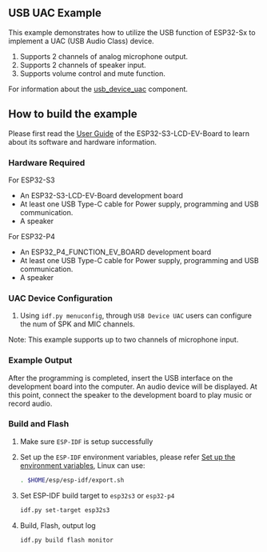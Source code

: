 ## USB UAC Example

This example demonstrates how to utilize the USB function of ESP32-Sx to implement a UAC (USB Audio Class) device.

1. Supports 2 channels of analog microphone output.
2. Supports 2 channels of speaker input.
3. Supports volume control and mute function.

For information about the [usb_device_uac](https://docs.espressif.com/projects/esp-iot-solution/zh_CN/latest/usb/usb_device/usb_device_uac.html) component.

## How to build the example

Please first read the [User Guide](https://docs.espressif.com/projects/esp-dev-kits/en/latest/esp32s3/esp32-s3-lcd-ev-board/user_guide.html#esp32-s3-lcd-ev-board) of the ESP32-S3-LCD-EV-Board to learn about its software and hardware information.

### Hardware Required

For ESP32-S3

* An ESP32-S3-LCD-EV-Board development board
* At least one USB Type-C cable for Power supply, programming and USB communication.
* A speaker

For ESP32-P4

* An ESP32_P4_FUNCTION_EV_BOARD development board
* At least one USB Type-C cable for Power supply, programming and USB communication.
* A speaker

### UAC Device Configuration

1. Using `idf.py menuconfig`, through `USB Device UAC` users can configure the num of SPK and MIC channels.

Note: This example supports up to two channels of microphone input.

### Example Output

After the programming is completed, insert the USB interface on the development board into the computer. An audio device will be displayed. At this point, connect the speaker to the development board to play music or record audio.

### Build and Flash

1. Make sure `ESP-IDF` is setup successfully

2. Set up the `ESP-IDF` environment variables, please refer [Set up the environment variables](https://docs.espressif.com/projects/esp-idf/en/latest/esp32/get-started/index.html#step-4-set-up-the-environment-variables), Linux can use:

    ```bash
    . $HOME/esp/esp-idf/export.sh
    ```

3. Set ESP-IDF build target to `esp32s3` or `esp32-p4`

    ```bash
    idf.py set-target esp32s3
    ```

4. Build, Flash, output log

    ```bash
    idf.py build flash monitor
    ```
